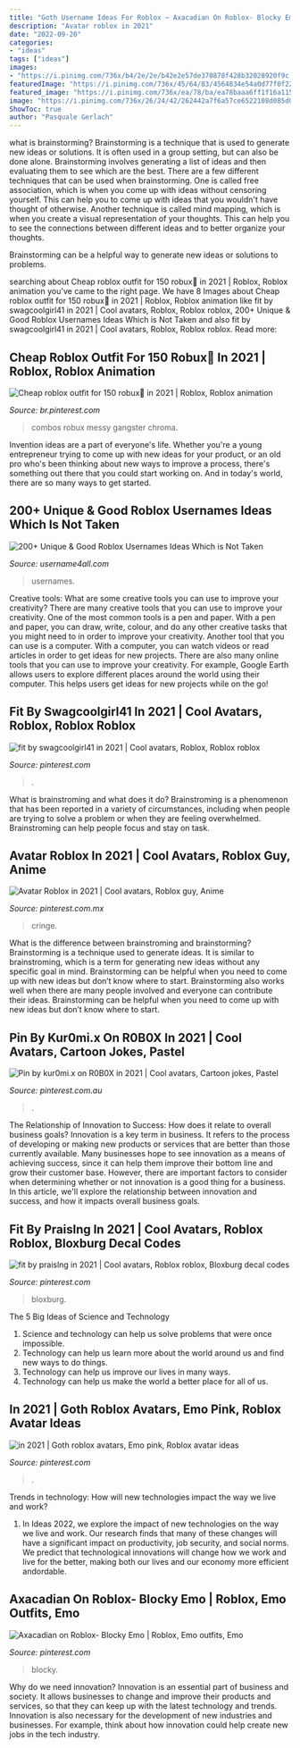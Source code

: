 ```yaml
---
title: "Goth Username Ideas For Roblox ~ Axacadian On Roblox- Blocky Emo"
description: "Avatar roblox in 2021"
date: "2022-09-20"
categories:
- "ideas"
tags: ["ideas"]
images:
- "https://i.pinimg.com/736x/b4/2e/2e/b42e2e57de370878f428b32028920f9c.jpg"
featuredImage: "https://i.pinimg.com/736x/45/64/83/4564834e54a0d77f0f223bbc7ce29a01.jpg"
featured_image: "https://i.pinimg.com/736x/ea/78/ba/ea78baaa6ff1f16a1158f4f3f6b247c1.jpg"
image: "https://i.pinimg.com/736x/26/24/42/262442a7f6a57ce6522108d085d01a80.jpg"
ShowToc: true
author: "Pasquale Gerlach"
---
```



what is brainstorming?
Brainstorming is a technique that is used to generate new ideas or solutions. It is often used in a group setting, but can also be done alone. Brainstorming involves generating a list of ideas and then evaluating them to see which are the best.
There are a few different techniques that can be used when brainstorming. One is called free association, which is when you come up with ideas without censoring yourself. This can help you to come up with ideas that you wouldn't have thought of otherwise. Another technique is called mind mapping, which is when you create a visual representation of your thoughts. This can help you to see the connections between different ideas and to better organize your thoughts.

Brainstorming can be a helpful way to generate new ideas or solutions to problems.

	

		
searching about Cheap roblox outfit for 150 robux🔮 in 2021 | Roblox, Roblox animation you've came to the right page. We have 8 Images about Cheap roblox outfit for 150 robux🔮 in 2021 | Roblox, Roblox animation like fit by swagcoolgirl41 in 2021 | Cool avatars, Roblox, Roblox roblox, 200+ Unique &amp; Good Roblox Usernames Ideas Which is Not Taken and also fit by swagcoolgirl41 in 2021 | Cool avatars, Roblox, Roblox roblox. Read more:
		
    
## Cheap Roblox Outfit For 150 Robux🔮 In 2021 | Roblox, Roblox Animation

<img loading=lazy src="https://i.pinimg.com/736x/08/33/a9/0833a92fa3499d4fd710fc5854b57609.jpg" onerror="this.onerror=null;this.src='https://tse1.mm.bing.net/th?id=OIP.4TJLaQKLf6jlzabqPESc8gHaOF&amp;pid=15.1';" alt="Cheap roblox outfit for 150 robux🔮 in 2021 | Roblox, Roblox animation">

_Source: br.pinterest.com_

>combos robux messy gangster chroma. 

	

Invention ideas are a part of everyone's life. Whether you're a young entrepreneur trying to come up with new ideas for your product, or an old pro who's been thinking about new ways to improve a process, there's something out there that you could start working on. And in today's world, there are so many ways to get started.

    
## 200+ Unique &amp; Good Roblox Usernames Ideas Which Is Not Taken

<img loading=lazy src="https://username4all.com/wp-content/uploads/2021/08/Unique-Roblox-Usernames.png" onerror="this.onerror=null;this.src='https://tse2.mm.bing.net/th?id=OIP.e_Zbg2InHiFLmBMPDYM6QwAAAA&amp;pid=15.1';" alt="200+ Unique &amp; Good Roblox Usernames Ideas Which is Not Taken">

_Source: username4all.com_

>usernames. 

	

Creative tools: What are some creative tools you can use to improve your creativity?
There are many creative tools that you can use to improve your creativity. One of the most common tools is a pen and paper. With a pen and paper, you can draw, write, colour, and do any other creative tasks that you might need to in order to improve your creativity. Another tool that you can use is a computer. With a computer, you can watch videos or read articles in order to get ideas for new projects. There are also many online tools that you can use to improve your creativity. For example, Google Earth allows users to explore different places around the world using their computer. This helps users get ideas for new projects while on the go!

    
## Fit By Swagcoolgirl41 In 2021 | Cool Avatars, Roblox, Roblox Roblox

<img loading=lazy src="https://i.pinimg.com/736x/ea/78/ba/ea78baaa6ff1f16a1158f4f3f6b247c1.jpg" onerror="this.onerror=null;this.src='https://tse2.mm.bing.net/th?id=OIP.OFJARMyKfEye-2lVnsE-IQHaQM&amp;pid=15.1';" alt="fit by swagcoolgirl41 in 2021 | Cool avatars, Roblox, Roblox roblox">

_Source: pinterest.com_

>. 

	

What is brainstroming and what does it do?
Brainstroming is a phenomenon that has been reported in a variety of circumstances, including when people are trying to solve a problem or when they are feeling overwhelmed. Brainstroming can help people focus and stay on task.

    
## Avatar Roblox In 2021 | Cool Avatars, Roblox Guy, Anime

<img loading=lazy src="https://i.pinimg.com/736x/40/ff/f8/40fff83e8505ea25beb42bec09f401f6.jpg" onerror="this.onerror=null;this.src='https://tse2.mm.bing.net/th?id=OIP.n2sLUIDTecbpf52POGjSrgAAAA&amp;pid=15.1';" alt="Avatar Roblox in 2021 | Cool avatars, Roblox guy, Anime">

_Source: pinterest.com.mx_

>cringe. 

	

What is the difference between brainstroming and brainstorming?
Brainstorming is a technique used to generate ideas. It is similar to brainstroming, which is a term for generating new ideas without any specific goal in mind. Brainstorming can be helpful when you need to come up with new ideas but don’t know where to start.  Brainstorming also works well when there are many people involved and everyone can contribute their ideas. Brainstorming can be helpful when you need to come up with new ideas but don’t know where to start.

    
## Pin By Kur0mi.x On R0B0X In 2021 | Cool Avatars, Cartoon Jokes, Pastel

<img loading=lazy src="https://i.pinimg.com/736x/bd/a9/59/bda959fb953d80631e5842771a21a1a7.jpg" onerror="this.onerror=null;this.src='https://tse3.mm.bing.net/th?id=OIP.Fpa6RmXEot6NSgF3DugagQHaNK&amp;pid=15.1';" alt="Pin by kur0mi.x on R0B0X in 2021 | Cool avatars, Cartoon jokes, Pastel">

_Source: pinterest.com.au_

>. 

	

The Relationship of Innovation to Success: How does it relate to overall business goals?
Innovation is a key term in business. It refers to the process of developing or making new products or services that are better than those currently available. Many businesses hope to see innovation as a means of achieving success, since it can help them improve their bottom line and grow their customer base. However, there are important factors to consider when determining whether or not innovation is a good thing for a business. In this article, we'll explore the relationship between innovation and success, and how it impacts overall business goals.

    
## Fit By Praislng In 2021 | Cool Avatars, Roblox Roblox, Bloxburg Decal Codes

<img loading=lazy src="https://i.pinimg.com/736x/b4/2e/2e/b42e2e57de370878f428b32028920f9c.jpg" onerror="this.onerror=null;this.src='https://tse3.mm.bing.net/th?id=OIP.MUtlQFFbJ-mcSWyv2d62_QHaNO&amp;pid=15.1';" alt="fit by praislng in 2021 | Cool avatars, Roblox roblox, Bloxburg decal codes">

_Source: pinterest.com_

>bloxburg. 

	

The 5 Big Ideas of Science and Technology
1. Science and technology can help us solve problems that were once impossible.
2. Technology can help us learn more about the world around us and find new ways to do things.
3. Technology can help us improve our lives in many ways.
4. Technology can help us make the world a better place for all of us.

    
## In 2021 | Goth Roblox Avatars, Emo Pink, Roblox Avatar Ideas

<img loading=lazy src="https://i.pinimg.com/736x/26/24/42/262442a7f6a57ce6522108d085d01a80.jpg" onerror="this.onerror=null;this.src='https://tse1.mm.bing.net/th?id=OIP.IbgfOnF39iscSiP6yJgV_QAAAA&amp;pid=15.1';" alt="in 2021 | Goth roblox avatars, Emo pink, Roblox avatar ideas">

_Source: pinterest.com_

>. 

	

Trends in technology: How will new technologies impact the way we live and work?
1. In Ideas 2022, we explore the impact of new technologies on the way we live and work. Our research finds that many of these changes will have a significant impact on productivity, job security, and social norms. We predict that technological innovations will change how we work and live for the better, making both our lives and our economy more efficient andordable.

    
## Axacadian On Roblox- Blocky Emo | Roblox, Emo Outfits, Emo

<img loading=lazy src="https://i.pinimg.com/736x/45/64/83/4564834e54a0d77f0f223bbc7ce29a01.jpg" onerror="this.onerror=null;this.src='https://tse3.mm.bing.net/th?id=OIP.tG7sLc6cK0yzq9IEkyGI9AHaQA&amp;pid=15.1';" alt="Axacadian on Roblox- Blocky Emo | Roblox, Emo outfits, Emo">

_Source: pinterest.com_

>blocky. 

	

Why do we need innovation?
Innovation is an essential part of business and society. It allows businesses to change and improve their products and services, so that they can keep up with the latest technology and trends. Innovation is also necessary for the development of new industries and businesses. For example, think about how innovation could help create new jobs in the tech industry.

